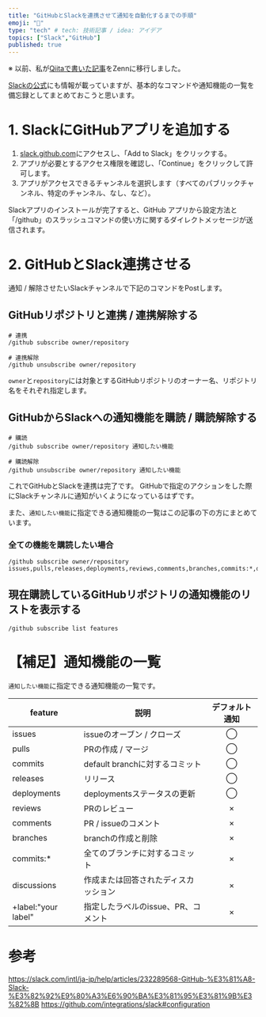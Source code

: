 ```yaml
---
title: "GitHubとSlackを連携させて通知を自動化するまでの手順"
emoji: "📝"
type: "tech" # tech: 技術記事 / idea: アイデア
topics: ["Slack","GitHub"]
published: true
---
```


※ 以前、私が[Qiitaで書いた記事](https://qiita.com/kino_puehddby/items/fdfb2c5fe91ca6815d9c)をZennに移行しました。


[Slackの公式](https://slack.com/intl/ja-jp/help/articles/232289568-GitHub-%E3%81%A8-Slack-%E3%82%92%E9%80%A3%E6%90%BA%E3%81%95%E3%81%9B%E3%82%8B)にも情報が載っていますが、基本的なコマンドや通知機能の一覧を備忘録としてまとめておこうと思います。

# 1. SlackにGitHubアプリを追加する

1. [slack.github.com](https://slack.github.com/)にアクセスし、「Add to Slack」をクリックする。
2. アプリが必要とするアクセス権限を確認し、「Continue」をクリックして許可します。
3. アプリがアクセスできるチャンネルを選択します（すべてのパブリックチャンネル、特定のチャンネル、なし、など）。

Slackアプリのインストールが完了すると、GitHub アプリから設定方法と「/github」のスラッシュコマンドの使い方に関するダイレクトメッセージが送信されます。

# 2. GitHubとSlack連携させる
通知 / 解除させたいSlackチャンネルで下記のコマンドをPostします。

## GitHubリポジトリと連携 / 連携解除する

```
# 連携
/github subscribe owner/repository

# 連携解除
/github unsubscribe owner/repository
```

`owner`と`repository`には対象とするGitHubリポジトリのオーナー名、リポジトリ名をそれぞれ指定します。

## GitHubからSlackへの通知機能を購読 / 購読解除する

```
# 購読
/github subscribe owner/repository 通知したい機能

# 購読解除
/github unsubscribe owner/repository 通知したい機能
```

これでGitHubとSlackを連携は完了です。
GitHubで指定のアクションをした際にSlackチャンネルに通知がいくようになっているはずです。

また、`通知したい機能`に指定できる通知機能の一覧はこの記事の下の方にまとめています。

### 全ての機能を購読したい場合

```
/github subscribe owner/repository issues,pulls,releases,deployments,reviews,comments,branches,commits:*,discussions
```

## 現在購読しているGitHubリポジトリの通知機能のリストを表示する

```
/github subscribe list features
```

# 【補足】通知機能の一覧

`通知したい機能`に指定できる通知機能の一覧です。

|feature|説明|デフォルト通知|
|---|---|:-:|
|issues|issueのオーブン / クローズ|◯|
|pulls|PRの作成 / マージ|◯|
|commits|default branchに対するコミット|◯|
|releases|リリース|◯|
|deployments|deploymentsステータスの更新|◯|
|reviews|PRのレビュー|×|
|comments|PR / issueのコメント|×|
|branches|branchの作成と削除|×|
|commits:*|全てのブランチに対するコミット|×|
|discussions|作成または回答されたディスカッション|×|
|+label:"your label"|指定したラベルのissue、PR、コメント|×|

# 参考
https://slack.com/intl/ja-jp/help/articles/232289568-GitHub-%E3%81%A8-Slack-%E3%82%92%E9%80%A3%E6%90%BA%E3%81%95%E3%81%9B%E3%82%8B
https://github.com/integrations/slack#configuration
